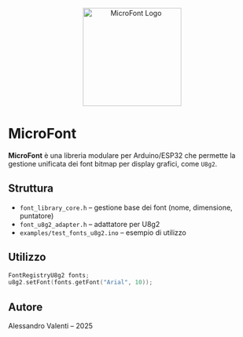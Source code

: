 <p align="center">
  <img src="assets/logo.svg" alt="MicroFont Logo" width="200"/>
</p>

# MicroFont

**MicroFont** è una libreria modulare per Arduino/ESP32 che permette la gestione unificata dei font bitmap per display grafici, come `U8g2`.

## Struttura

- `font_library_core.h` – gestione base dei font (nome, dimensione, puntatore)
- `font_u8g2_adapter.h` – adattatore per U8g2
- `examples/test_fonts_u8g2.ino` – esempio di utilizzo

## Utilizzo

```cpp
FontRegistryU8g2 fonts;
u8g2.setFont(fonts.getFont("Arial", 10));
```

## Autore

Alessandro Valenti – 2025

